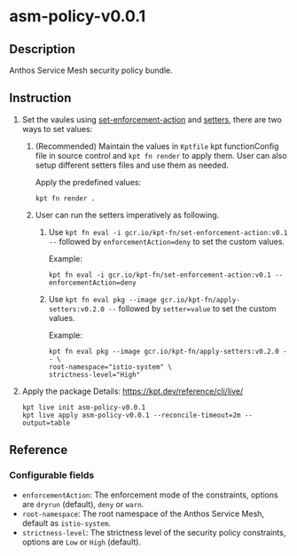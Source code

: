 # asm-policy-v0.0.1

## Description
Anthos Service Mesh security policy bundle.

## Instruction

1.  Set the vaules using [set-enforcement-action](https://catalog.kpt.dev/set-enforcement-action/v0.1/)
    and [setters](https://catalog.kpt.dev/apply-setters/v0.2/), there are two ways to set values:

    1.  (Recommended) Maintain the values in `Kptfile` kpt functionConfig file in source
        control and `kpt fn render` to apply them. User can also setup different setters files
        and use them as needed.

        Apply the predefined values:

        ```shell
        kpt fn render .
        ```

    2.  User can run the setters imperatively as following.
        
        1.  Use `kpt fn eval -i gcr.io/kpt-fn/set-enforcement-action:v0.1 --`
            followed by `enforcementAction=deny` to set the custom values.

            Example:

            ```shell
            kpt fn eval -i gcr.io/kpt-fn/set-enforcement-action:v0.1 -- enforcementAction=deny
            ```

        2.  Use `kpt fn eval pkg --image gcr.io/kpt-fn/apply-setters:v0.2.0 --`
            followed by `setter=value` to set the custom values.

            Example:

            ```shell
            kpt fn eval pkg --image gcr.io/kpt-fn/apply-setters:v0.2.0 -- \
            root-namespace="istio-system" \
            strictness-level="High"
            ```

2.  Apply the package
    Details: https://kpt.dev/reference/cli/live/

    ```shell
    kpt live init asm-policy-v0.0.1
    kpt live apply asm-policy-v0.0.1 --reconcile-timeout=2m --output=table
    ```

## Reference

### Configurable fields

-   `enforcementAction`: The enforcement mode of the constraints, options are `dryrun` (default),
    `deny` or `warn`.
-   `root-namespace`: The root namespace of the Anthos Service Mesh, default as `istio-system`.
-   `strictness-level`: The strictness level of the security policy constraints, options are `Low` or
    `High` (default).

